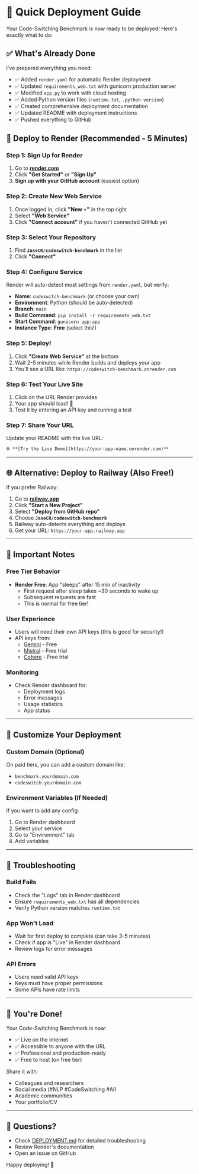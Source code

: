# 🚀 Quick Deployment Guide

Your Code-Switching Benchmark is now ready to be deployed! Here's exactly what to do:

## ✅ What's Already Done

I've prepared everything you need:
- ✅ Added `render.yaml` for automatic Render deployment
- ✅ Updated `requirements_web.txt` with gunicorn production server
- ✅ Modified `app.py` to work with cloud hosting
- ✅ Added Python version files (`runtime.txt`, `.python-version`)
- ✅ Created comprehensive deployment documentation
- ✅ Updated README with deployment instructions
- ✅ Pushed everything to GitHub

## 🎯 Deploy to Render (Recommended - 5 Minutes)

### Step 1: Sign Up for Render
1. Go to **[render.com](https://render.com/)**
2. Click **"Get Started"** or **"Sign Up"**
3. **Sign up with your GitHub account** (easiest option)

### Step 2: Create New Web Service
1. Once logged in, click **"New +"** in the top right
2. Select **"Web Service"**
3. Click **"Connect account"** if you haven't connected GitHub yet

### Step 3: Select Your Repository
1. Find **`JaseCR/codeswitch-benchmark`** in the list
2. Click **"Connect"**

### Step 4: Configure Service
Render will auto-detect most settings from `render.yaml`, but verify:

- **Name**: `codeswitch-benchmark` (or choose your own)
- **Environment**: Python (should be auto-detected)
- **Branch**: `main`
- **Build Command**: `pip install -r requirements_web.txt`
- **Start Command**: `gunicorn app:app`
- **Instance Type**: **Free** (select this!)

### Step 5: Deploy!
1. Click **"Create Web Service"** at the bottom
2. Wait 2-5 minutes while Render builds and deploys your app
3. You'll see a URL like: `https://codeswitch-benchmark.onrender.com`

### Step 6: Test Your Live Site
1. Click on the URL Render provides
2. Your app should load! 🎉
3. Test it by entering an API key and running a test

### Step 7: Share Your URL
Update your README with the live URL:
```markdown
🌐 **[Try the Live Demo](https://your-app-name.onrender.com)**
```

---

## 🌐 Alternative: Deploy to Railway (Also Free!)

If you prefer Railway:

1. Go to **[railway.app](https://railway.app/)**
2. Click **"Start a New Project"**
3. Select **"Deploy from GitHub repo"**
4. Choose **`JaseCR/codeswitch-benchmark`**
5. Railway auto-detects everything and deploys
6. Get your URL: `https://your-app.railway.app`

---

## 📝 Important Notes

### Free Tier Behavior
- **Render Free**: App "sleeps" after 15 min of inactivity
  - First request after sleep takes ~30 seconds to wake up
  - Subsequent requests are fast
  - This is normal for free tier!

### User Experience
- Users will need their own API keys (this is good for security!)
- API keys from:
  - [Gemini](https://makersuite.google.com/app/apikey) - Free
  - [Mistral](https://console.mistral.ai/) - Free trial
  - [Cohere](https://dashboard.cohere.ai/) - Free trial

### Monitoring
- Check Render dashboard for:
  - Deployment logs
  - Error messages
  - Usage statistics
  - App status

---

## 🎨 Customize Your Deployment

### Custom Domain (Optional)
On paid tiers, you can add a custom domain like:
- `benchmark.yourdomain.com`
- `codeswitch.yourdomain.com`

### Environment Variables (If Needed)
If you want to add any config:
1. Go to Render dashboard
2. Select your service
3. Go to "Environment" tab
4. Add variables

---

## 🐛 Troubleshooting

### Build Fails
- Check the "Logs" tab in Render dashboard
- Ensure `requirements_web.txt` has all dependencies
- Verify Python version matches `runtime.txt`

### App Won't Load
- Wait for first deploy to complete (can take 3-5 minutes)
- Check if app is "Live" in Render dashboard
- Review logs for error messages

### API Errors
- Users need valid API keys
- Keys must have proper permissions
- Some APIs have rate limits

---

## 🎉 You're Done!

Your Code-Switching Benchmark is now:
- ✅ Live on the internet
- ✅ Accessible to anyone with the URL
- ✅ Professional and production-ready
- ✅ Free to host (on free tier)

Share it with:
- Colleagues and researchers
- Social media (#NLP #CodeSwitching #AI)
- Academic communities
- Your portfolio/CV

---

## 📧 Questions?

- Check [DEPLOYMENT.md](DEPLOYMENT.md) for detailed troubleshooting
- Review Render's documentation
- Open an issue on GitHub

Happy deploying! 🚀

